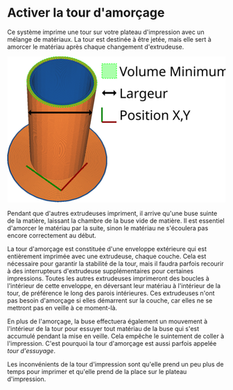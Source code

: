 Activer la tour d'amorçage
====
Ce système imprime une tour sur votre plateau d'impression avec un mélange de matériaux. La tour est destinée à être jetée, mais elle sert à amorcer le matériau après chaque changement d'extrudeuse.

![Comment se présente une tour d'amorçage, et ses dimensions](../images/prime_tower_fr.svg)

Pendant que d'autres extrudeuses impriment, il arrive qu'une buse suinte de la matière, laissant la chambre de la buse vide de matière. Il est essentiel d'amorcer le matériau par la suite, sinon le matériau ne s'écoulera pas encore correctement au début.

La tour d'amorçage est constituée d'une enveloppe extérieure qui est entièrement imprimée avec une extrudeuse, chaque couche. Cela est nécessaire pour garantir la stabilité de la tour, mais il faudra parfois recourir à des interrupteurs d'extrudeuse supplémentaires pour certaines impressions. Toutes les autres extrudeuses imprimeront des boucles à l'intérieur de cette enveloppe, en déversant leur matériau à l'intérieur de la tour, de préférence le long des parois intérieures. Ces extrudeuses n'ont pas besoin d'amorçage si elles démarrent sur la couche, car elles ne se mettront pas en veille à ce moment-là.

En plus de l'amorçage, la buse effectuera également un mouvement à l'intérieur de la tour pour essuyer tout matériau de la buse qui s'est accumulé pendant la mise en veille. Cela empêche le suintement de coller à l'impression. C'est pourquoi la tour d'amorçage est aussi parfois appelée *tour d'essuyage*.

Les inconvénients de la tour d'impression sont qu'elle prend un peu plus de temps pour imprimer et qu'elle prend de la place sur le plateau d'impression.
